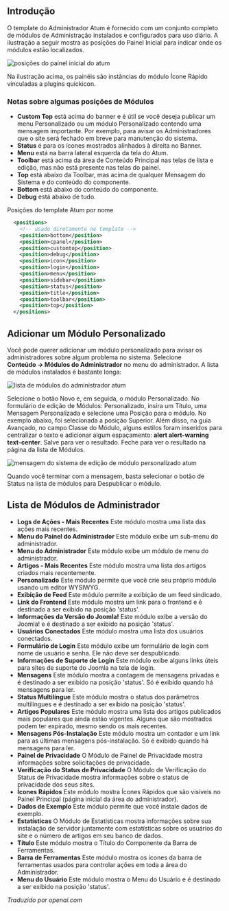 <!-- Filename: J4.x:Administrator_Modules / Display title: Módulos do Administrador  -->

## Introdução

O template do Administrador Atum é fornecido com um conjunto completo de módulos de Administração instalados e configurados para uso diário. A ilustração a seguir mostra as posições do Painel Inicial para indicar onde os módulos estão localizados.

![posições do painel inicial do atum](../../../en/images/modules/atum-template-positions.png)

Na ilustração acima, os painéis são instâncias do módulo Ícone Rápido vinculadas a plugins quickicon.

### Notas sobre algumas posições de Módulos

- **Custom Top** está acima do banner e é útil se você deseja publicar um menu Personalizado ou um módulo Personalizado contendo uma mensagem importante. Por exemplo, para avisar os Administradores que o site será fechado em breve para manutenção do sistema.
- **Status** é para os ícones mostrados alinhados à direita no Banner.
- **Menu** está na barra lateral esquerda da tela do Atum.
- **Toolbar** está acima da área de Conteúdo Principal nas telas de lista e edição, mas não está presente nas telas do painel.
- **Top** está abaixo da Toolbar, mas acima de qualquer Mensagem do Sistema e do conteúdo do componente.
- **Bottom** está abaixo do conteúdo do componente.
- **Debug** está abaixo de tudo.

Posições do template Atum por nome

```xml
  <positions>
    <!-- usado diretamente no template -->
    <position>bottom</position>
    <position>cpanel</position>
    <position>customtop</position>
    <position>debug</position>
    <position>icon</position>
    <position>login</position>
    <position>menu</position>
    <position>sidebar</position>
    <position>status</position>
    <position>title</position>
    <position>toolbar</position>
    <position>top</position>
  </positions>
```

## Adicionar um Módulo Personalizado

Você pode querer adicionar um módulo personalizado para avisar os administradores sobre algum problema no sistema. Selecione **Conteúdo → Módulos do Administrador** no menu do administrador. A lista de módulos instalados é bastante longa:

![lista de módulos do administrador atum](../../../en/images/modules/atum-admin-modules-list.png)

Selecione o botão Novo e, em seguida, o módulo Personalizado. No formulário de edição de Módulos: Personalizado, insira um Título, uma Mensagem Personalizada e selecione uma Posição para o módulo. No exemplo abaixo, foi selecionada a posição Superior. Além disso, na guia Avançado, no campo Classe do Módulo, alguns estilos foram inseridos para centralizar o texto e adicionar algum espaçamento: **alert alert-warning text-center**. Salve para ver o resultado. Feche para ver o resultado na página da lista de Módulos.

![mensagem do sistema de edição de módulo personalizado atum](../../../en/images/modules/atum-admin-module-system-message.png)

Quando você terminar com a mensagem, basta selecionar o botão de Status na lista de módulos para Despublicar o módulo.

## Lista de Módulos de Administrador

- **Logs de Ações - Mais Recentes** Este módulo mostra uma lista das ações mais recentes.
- **Menu do Painel do Administrador** Este módulo exibe um sub-menu do administrador.
- **Menu do Administrador** Este módulo exibe um módulo de menu do administrador.
- **Artigos - Mais Recentes** Este módulo mostra uma lista dos artigos criados mais recentemente.
- **Personalizado** Este módulo permite que você crie seu próprio módulo usando um editor WYSIWYG.
- **Exibição de Feed** Este módulo permite a exibição de um feed sindicado.
- **Link do Frontend** Este módulo mostra um link para o frontend e é destinado a ser exibido na posição 'status'.
- **Informações da Versão do Joomla!** Este módulo exibe a versão do Joomla! e é destinado a ser exibido na posição 'status'.
- **Usuários Conectados** Este módulo mostra uma lista dos usuários conectados.
- **Formulário de Login** Este módulo exibe um formulário de login com nome de usuário e senha. Ele não deve ser despublicado.
- **Informações de Suporte de Login** Este módulo exibe alguns links úteis para sites de suporte do Joomla na tela de login.
- **Mensagens** Este módulo mostra a contagem de mensagens privadas e é destinado a ser exibido na posição 'status'. Só é exibido quando há mensagens para ler.
- **Status Multilíngue** Este módulo mostra o status dos parâmetros multilíngues e é destinado a ser exibido na posição 'status'.
- **Artigos Populares** Este módulo mostra uma lista dos artigos publicados mais populares que ainda estão vigentes. Alguns que são mostrados podem ter expirado, mesmo sendo os mais recentes.
- **Mensagens Pós-Instalação** Este módulo mostra um contador e um link para as últimas mensagens pós-instalação. Só é exibido quando há mensagens para ler.
- **Painel de Privacidade** O Módulo de Painel de Privacidade mostra informações sobre solicitações de privacidade.
- **Verificação do Status de Privacidade** O Módulo de Verificação do Status de Privacidade mostra informações sobre o status de privacidade dos seus sites.
- **Ícones Rápidos** Este módulo mostra Ícones Rápidos que são visíveis no Painel Principal (página inicial da área do administrador).
- **Dados de Exemplo** Este módulo permite que você instale dados de exemplo.
- **Estatísticas** O Módulo de Estatísticas mostra informações sobre sua instalação de servidor juntamente com estatísticas sobre os usuários do site e o número de artigos em seu banco de dados.
- **Título** Este módulo mostra o Título do Componente da Barra de Ferramentas.
- **Barra de Ferramentas** Este módulo mostra os ícones da barra de ferramentas usados para controlar ações em toda a área do Administrador.
- **Menu do Usuário** Este módulo mostra o Menu do Usuário e é destinado a ser exibido na posição 'status'.

*Traduzido por openai.com*

